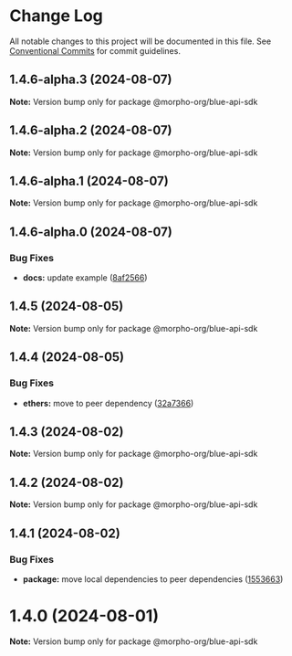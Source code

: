 # Change Log

All notable changes to this project will be documented in this file.
See [Conventional Commits](https://conventionalcommits.org) for commit guidelines.

## 1.4.6-alpha.3 (2024-08-07)

**Note:** Version bump only for package @morpho-org/blue-api-sdk

## 1.4.6-alpha.2 (2024-08-07)

**Note:** Version bump only for package @morpho-org/blue-api-sdk

## 1.4.6-alpha.1 (2024-08-07)

**Note:** Version bump only for package @morpho-org/blue-api-sdk

## 1.4.6-alpha.0 (2024-08-07)

### Bug Fixes

* **docs:** update example ([8af2566](https://github.com/morpho-org/sdks/commit/8af2566689c8c1ba70d20797e83837e9d0359108))

## 1.4.5 (2024-08-05)

**Note:** Version bump only for package @morpho-org/blue-api-sdk

## 1.4.4 (2024-08-05)

### Bug Fixes

* **ethers:** move to peer dependency ([32a7366](https://github.com/morpho-org/sdks/commit/32a7366e2a83a6a98bb0be69fc9d88f650174bf7))

## 1.4.3 (2024-08-02)

**Note:** Version bump only for package @morpho-org/blue-api-sdk

## 1.4.2 (2024-08-02)

**Note:** Version bump only for package @morpho-org/blue-api-sdk

## 1.4.1 (2024-08-02)

### Bug Fixes

* **package:** move local dependencies to peer dependencies ([1553663](https://github.com/morpho-org/sdks/commit/15536638c4564743b9d96de17b34739346b3b3e0))

# 1.4.0 (2024-08-01)

**Note:** Version bump only for package @morpho-org/blue-api-sdk
